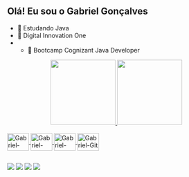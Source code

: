 ## Olá! Eu sou o Gabriel Gonçalves

- 🌱 Estudando Java
- 🏫 Digital Innovation One
- - 📘 Bootcamp Cognizant Java Developer


<div align="center">
  <a href="https://github.com/gabrielszg">
  <img height="150em" src="https://github-readme-stats.vercel.app/api?username=gabrielszg&show_icons=true&theme=dark&include_all_commits=true&count_private=true"/>
  <img height="150em" src="https://github-readme-stats.vercel.app/api/top-langs/?username=gabrielszg&layout=compact&langs_count=7&theme=dark"/>
</div>

<div style="display: inline_block"><br>
   <img align="center" alt="Gabriel-Java" height="40" width="50" src="https://cdn.jsdelivr.net/gh/devicons/devicon/icons/java/java-original-wordmark.svg">
   <img align="center" alt="Gabriel-Spring" height="40" width="50" src="https://cdn.jsdelivr.net/gh/devicons/devicon/icons/spring/spring-original-wordmark.svg">
   <img align="center" alt="Gabriel-Sql" height="40" width="50" src="https://cdn.jsdelivr.net/gh/devicons/devicon/icons/microsoftsqlserver/microsoftsqlserver-plain-wordmark.svg">
   <img align="center" alt="Gabriel-Git" height="40" width="50" src="https://cdn.jsdelivr.net/gh/devicons/devicon/icons/git/git-plain.svg">
</div>
  
##
  
<div> 
  <a href="https://instagram.com/gabrielszgoncalves" target="_blank"><img src="https://img.shields.io/badge/-Instagram-%23E4405F?style=for-the-badge&logo=instagram&logoColor=white" target="_blank"></a>
 <a href="https://discord.gg/GabrielSG" target="_blank"><img src="https://img.shields.io/badge/Discord-7289DA?style=for-the-badge&logo=discord&logoColor=white" target="_blank"></a> 
  <a href = "mailto:gabrielsouza5@hotmail.com"><img src="https://img.shields.io/badge/Microsoft_Outlook-0078D4?style=for-the-badge&logo=microsoft-outlook&logoColor=white"></a>
  <a href="https://www.linkedin.com/in/gabriel-gonçalves-a97431144" target="_blank"><img src="https://img.shields.io/badge/-LinkedIn-%230077B5?style=for-the-badge&logo=linkedin&logoColor=white" target="_blank"></a> 
</div>
